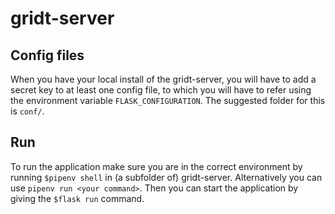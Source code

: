 # gridt-server

## Config files
When you have your local install of the gridt-server, you will have to add a secret key to at least one config file, to which you will have to refer using the environment variable `FLASK_CONFIGURATION`. The suggested folder for this is `conf/`.

## Run
To run the application make sure you are in the correct environment by running `$pipenv shell` in (a subfolder of) gridt-server. Alternatively you can use `pipenv run <your command>`. Then you can start the application by giving the `$flask run` command.
